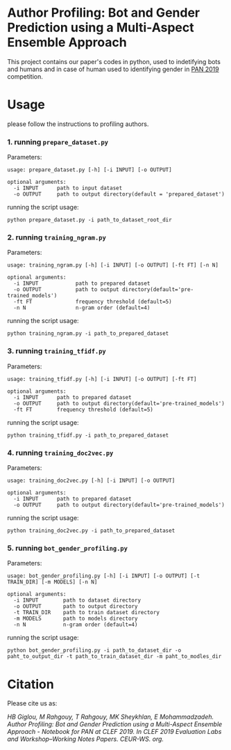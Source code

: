 # Author Profiling: Bot and Gender Prediction using a Multi-Aspect Ensemble Approach
This project contains our paper's codes in python, used to indetifying bots and humans and in case of human used to identifying gender in [PAN 2019](https://pan.webis.de/clef19/pan19-web/author-profiling.html) competition.


# Usage
please follow the instructions to profiling authors.

### 1. running `prepare_dataset.py`
Parameters:
```
usage: prepare_dataset.py [-h] [-i INPUT] [-o OUTPUT]

optional arguments:
  -i INPUT      path to input dataset
  -o OUTPUT     path to output directory(default = 'prepared_dataset')
```
running the script usage:
```
python prepare_dataset.py -i path_to_dataset_root_dir
```
### 2. running `training_ngram.py`
Parameters:
```
usage: training_ngram.py [-h] [-i INPUT] [-o OUTPUT] [-ft FT] [-n N]

optional arguments:
  -i INPUT            path to prepared dataset
  -o OUTPUT           path to output directory(default='pre-trained_models')
  -ft FT              frequency threshold (default=5)
  -n N                n-gram order (default=4)
```
running the script usage:
```
python training_ngram.py -i path_to_prepared_dataset
```
### 3. running `training_tfidf.py`
Parameters:
```
usage: training_tfidf.py [-h] [-i INPUT] [-o OUTPUT] [-ft FT]

optional arguments:
  -i INPUT      path to prepared dataset
  -o OUTPUT     path to output directory(default='pre-trained_models')
  -ft FT        frequency threshold (default=5)
```
running the script usage:
```
python training_tfidf.py -i path_to_prepared_dataset
```
### 4. running `training_doc2vec.py` 
Parameters:
```
usage: training_doc2vec.py [-h] [-i INPUT] [-o OUTPUT]

optional arguments:
  -i INPUT      path to prepared dataset
  -o OUTPUT     path to output directory(default='pre-trained_models')

```
running the script usage:
```
python training_doc2vec.py -i path_to_prepared_dataset
```
### 5. running `bot_gender_profiling.py`
Parameters:
```
usage: bot_gender_profiling.py [-h] [-i INPUT] [-o OUTPUT] [-t TRAIN_DIR] [-m MODELS] [-n N]

optional arguments:
  -i INPUT        path to dataset directory
  -o OUTPUT       path to output directory
  -t TRAIN_DIR    path to train dataset directory
  -m MODELS       path to models directory
  -n N            n-gram order (default=4)

```
running the script usage:
```
python bot_gender_profiling.py -i path_to_dataset_dir -o paht_to_output_dir -t path_to_train_dataset_dir -m paht_to_modles_dir
```

# Citation
Please cite us as:

*HB Giglou, M Rahgouy, T Rahgouy, MK Sheykhlan, E Mohammadzadeh. Author Profiling: Bot and Gender Prediction using a Multi-Aspect Ensemble Approach - Notebook for PAN at CLEF 2019. In CLEF 2019 Evaluation Labs and Workshop–Working Notes Papers. CEUR-WS. org.*
